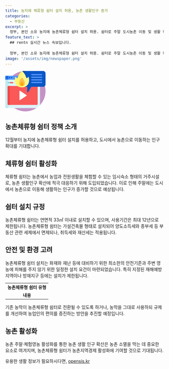 ```yaml
---
title: 농지에 체류형 쉼터 설치 허용, 농촌 생활인구 증가
categories:
  - 부동산
excerpt: >
  정부, 본인 소유 농지에 농촌체류형 쉼터 설치 허용. 쉼터로 주말 도시농촌 이동 및 생활 확대 기대. 연면적 33㎡ 이내로 설치 가능하며 세제 면제. 농촌체류 대응, 취침 가능 체류 시설 필요성에 따른 도입. 화재, 재난 대비를 위한 안전기준 및 제약 고려. 농촌지역경제 활성화 기대.
feature_text: >
  ## rentn 실시간 뉴스 속보입니다.

  정부, 본인 소유 농지에 농촌체류형 쉼터 설치 허용. 쉼터로 주말 도시농촌 이동 및 생활 확대 기대. 연면적 33㎡ 이내로 설치 가능하며 세제 면제. 농촌체류 대응, 취침 가능 체류 시설 필요성에 따른 도입. 화재, 재난 대비를 위한 안전기준 및 제약 고려. 농촌지역경제 활성화 기대.
image: '/assets/img/newspaper.png'
---
```


<p><img src="/assets/img/news.png" alt="rentncar 속보" /></p>

<h2>농촌체류형 쉼터 정책 소개</h2>

<p data-ke-size="size16">12월부터 농지에 농촌체류형 쉼터 설치를 허용하고, 도시에서 농촌으로 이동하는 인구 확대를 기대합니다.</p>

<h2>체류형 쉼터 활성화</h2>

<p>체류형 쉼터는 농촌에서 농업과 전원생활을 체험할 수 있는 임시숙소 형태의 거주시설로, 농촌 생활인구 확산에 적극 대응하기 위해 도입되었습니다. 이로 인해 주말에는 도시에서 농촌으로 이동해 생활하는 인구가 증가할 것으로 예상됩니다.</p>

<h2>쉼터 설치 규정</h2>

<p>농촌체류형 쉼터는 연면적 33㎡ 이내로 설치할 수 있으며, 사용기간은 최대 12년으로 제한됩니다. 농촌체류형 쉼터는 가설건축물 형태로 설치되어 양도소득세와 종부세 등 부동산 관련 세제에서 면제되나, 취득세와 재산세는 적용됩니다.</p>

<h2>안전 및 환경 고려</h2>

<p>농촌체류형 쉼터 설치는 화재와 재난 등에 대비하기 위한 최소한의 안전기준과 주변 영농에 피해를 주지 않기 위한 일정한 설치 요건이 마련되었습니다. 특히 지정된 재해예방지역이나 방재지구 등에는 설치가 제한됩니다.</p>

<table>
    <tr>
        <td style="text-align: center; height: 17px;"><b>농촌체류형 쉼터 유형</b></td>
    </tr>
    <tr>
        <td style="text-align: center; height: 17px;"><b>내용</b></td>
    </tr>
</table>

<p>기존 농막이 농촌체류형 쉼터로 전환될 수 있도록 하거나, 농막을 그대로 사용하되 규제를 개선하여 농업인의 편의를 증진하는 방안을 추진할 예정입니다.</p>

<h2>농촌 활성화</h2>

<p>농촌 주말·체험영농 활성화를 통한 농촌 생활 인구 확산은 농촌 소멸을 막는 데 중요한 요소로 여겨지며, 농촌체류형 쉼터가 농촌지역경제 활성화에 기여할 것으로 기대됩니다.</p>
유용한 생활 정보가 필요하시다면, <a href="https://opensis.kr" rel="dofollow">opensis.kr</a>


